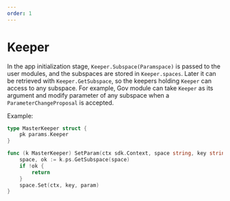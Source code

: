 ```yaml
---
order: 1
---
```


# Keeper

In the app initialization stage, `Keeper.Subspace(Paramspace)` is passed to the user modules, and the subspaces are stored in `Keeper.spaces`. Later it can be retrieved with `Keeper.GetSubspace`, so the keepers holding `Keeper` can access to any subspace. For example, Gov module can take `Keeper` as its argument and modify parameter of any subspace when a `ParameterChangeProposal` is accepted.  

Example:

```go
type MasterKeeper struct {
	pk params.Keeper
}

func (k MasterKeeper) SetParam(ctx sdk.Context, space string, key string, param interface{}) {
	space, ok := k.ps.GetSubspace(space)
	if !ok {
		return
	}
	space.Set(ctx, key, param)
}
```
